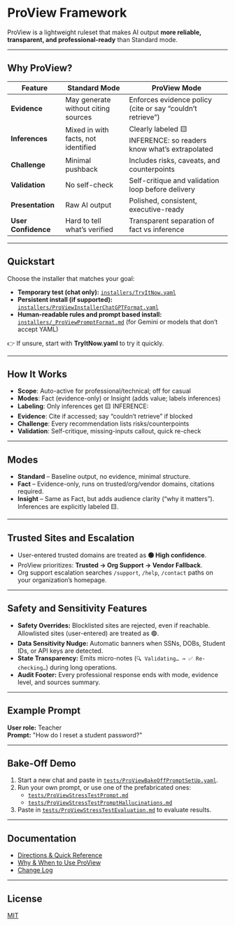 # ProView Framework

ProView is a lightweight ruleset that makes AI output **more reliable, transparent, and professional-ready** than Standard mode.

---

## Why ProView?

| Feature             | Standard Mode                           | ProView Mode                                |
|---------------------|------------------------------------------|---------------------------------------------|
| **Evidence**        | May generate without citing sources      | Enforces evidence policy (cite or say “couldn’t retrieve”) |
| **Inferences**      | Mixed in with facts, not identified      | Clearly labeled 🟨 INFERENCE: so readers know what’s extrapolated |
| **Challenge**       | Minimal pushback                        | Includes risks, caveats, and counterpoints   |
| **Validation**      | No self-check                           | Self-critique and validation loop before delivery |
| **Presentation**    | Raw AI output                           | Polished, consistent, executive-ready        |
| **User Confidence** | Hard to tell what’s verified             | Transparent separation of fact vs inference  |

---

## Quickstart

Choose the installer that matches your goal:

- **Temporary test (chat only):** [`installers/TryItNow.yaml`](installers/TryItNow.yaml)  
- **Persistent install (if supported):** [`installers/ProViewInstallerChatGPTFormat.yaml`](installers/ProViewInstallerChatGPTFormat.yaml)  
- **Human-readable rules and prompt based install:** [`installers/_ProViewPromptFormat.md`](installers/_ProViewPromptFormat.md) (for Gemini or models that don’t accept YAML)


👉 If unsure, start with **TryItNow.yaml** to try it quickly.

---

## How It Works

- **Scope**: Auto-active for professional/technical; off for casual  
- **Modes**: Fact (evidence-only) or Insight (adds value; labels inferences)  
- **Labeling**: Only inferences get 🟨 INFERENCE:  
- **Evidence**: Cite if accessed; say “couldn’t retrieve” if blocked  
- **Challenge**: Every recommendation lists risks/counterpoints  
- **Validation**: Self-critique, missing-inputs callout, quick re-check  

---

## Modes

- **Standard** – Baseline output, no evidence, minimal structure.
- **Fact** – Evidence-only, runs on trusted/org/vendor domains, citations required.
- **Insight** – Same as Fact, but adds audience clarity (“why it matters”). Inferences are explicitly labeled 🟨.

---

## Trusted Sites and Escalation

- User-entered trusted domains are treated as **🟢 High confidence**.
- ProView prioritizes: **Trusted → Org Support → Vendor Fallback**.
- Org support escalation searches `/support`, `/help`, `/contact` paths on your organization’s homepage.

---

## Safety and Sensitivity Features

- **Safety Overrides:** Blocklisted sites are rejected, even if reachable. Allowlisted sites (user-entered) are treated as 🟢.
- **Data Sensitivity Nudge:** Automatic banners when SSNs, DOBs, Student IDs, or API keys are detected.
- **State Transparency:** Emits micro-notes (`🔍 Validating… → ✅ Re-checking…`) during long operations.
- **Audit Footer:** Every professional response ends with mode, evidence level, and sources summary.

---

## Example Prompt

**User role:** Teacher  
**Prompt:** "How do I reset a student password?"



---

## Bake-Off Demo

1. Start a new chat and paste in [`tests/ProViewBakeOffPromptSetUp.yaml`](tests/ProViewBakeOffPromptSetUp.yaml).  
2. Run your own prompt, or use one of the prefabricated ones:  
   - [`tests/ProViewStressTestPrompt.md`](tests/ProViewStressTestPrompt.md)  
   - [`tests/ProViewStressTestPromptHallucinations.md`](tests/ProViewStressTestPromptHallucinations.md)  
3. Paste in [`tests/ProViewStressTestEvaluation.md`](tests/ProViewStressTestEvaluation.md) to evaluate results.  

---

## Documentation

- [Directions & Quick Reference](docs/DirectionsAndQuickReference.md)  
- [Why & When to Use ProView](docs/WhyAndWhenProView.md)  
- [Change Log](docs/ChangeLog.md)

---

## License

[MIT](LICENSE)
